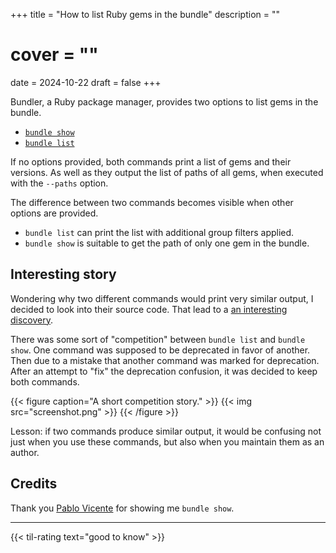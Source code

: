 +++
title = "How to list Ruby gems in the bundle"
description = ""
# cover = ""
date = 2024-10-22
draft = false
+++

Bundler, a Ruby package manager, provides two options to list gems in the bundle.

<!--more-->

- [`bundle show`](https://bundler.io/v2.5/man/bundle-show.1.html)
- [`bundle list`](https://bundler.io/v2.5/man/bundle-list.1.html)

If no options provided, both commands print a list of gems and their versions.
As well as they output the list of paths of all gems, when executed with the `--paths` option.

The difference between two commands becomes visible when other options are provided.

- `bundle list` can print the list with additional group filters applied.
- `bundle show` is suitable to get the path of only one gem in the bundle.

## Interesting story

Wondering why two different commands would print very similar output, I decided to look into their source code.
That lead to a [an interesting discovery](https://github.com/rubygems/rubygems/issues/3243#issuecomment-780379254).

There was some sort of "competition" between `bundle list` and `bundle show`.
One command was supposed to be deprecated in favor of another.
Then due to a mistake that another command was marked for deprecation.
After an attempt to "fix" the deprecation confusion, it was decided to keep both commands.

{{< figure caption="A short competition story." >}}
  {{< img src="screenshot.png" >}}
{{< /figure >}}

Lesson: if two commands produce similar output, it would be confusing not just when you use these commands, but also when you maintain them as an author.

## Credits

Thank you [Pablo Vicente](https://pvcarrera.github.io/) for showing me `bundle show`.

---

{{< til-rating text="good to know" >}}
